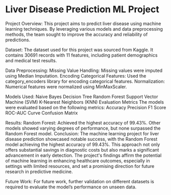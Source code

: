 # Liver Disease Prediction ML Project
Project Overview:
This project aims to predict liver disease using machine learning techniques. By leveraging various models and data preprocessing methods, the team sought to improve the accuracy and reliability of predictions.

Dataset:
The dataset used for this project was sourced from Kaggle. It contains 30691 records with 11 features, including patient demographics and medical test results.

Data Preprocessing:
Missing Value Handling: Missing values were imputed using Median Imputation.
Encoding Categorical Features: Used the category_encoders library for encoding categorical features.
Normalization: Numerical features were normalized using MinMaxScaler.

Models Used:
Naive Bayes
Decision Tree
Random Forest
Support Vector Machine (SVM)
K-Nearest Neighbors (KNN)
Evaluation Metrics
The models were evaluated based on the following metrics:
Accuracy
Precision
F1 Score
ROC-AUC Curve
Confusion Matrix

Results:
Random Forest: Achieved the highest accuracy of 99.43%.
Other models showed varying degrees of performance, but none surpassed the Random Forest model.
Conclusion:
The machine learning project for liver disease prediction showcased notable success, with the Random Forest model achieving the highest accuracy of 99.43%. This approach not only offers substantial savings in diagnostic costs but also marks a significant advancement in early detection. The project's findings affirm the potential of machine learning in enhancing healthcare outcomes, especially in settings with limited resources, and set a promising direction for future research in predictive medicine.

Future Work:
For future work, further validation on different datasets is required to evaluate the model’s performance on unseen data.
